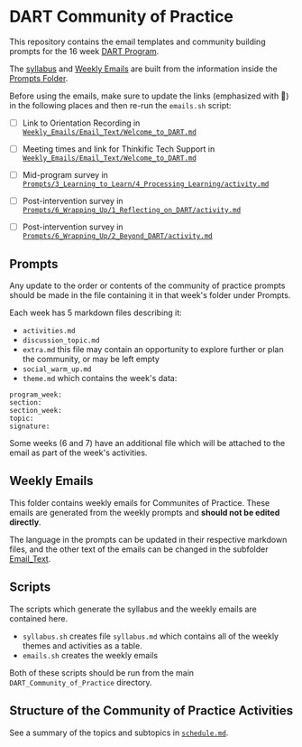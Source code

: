 # DART Community of Practice

This repository contains the email templates and community building prompts for the 16 week [DART Program](https://arcus.github.io/education_modules/).

The [syllabus](https://github.com/arcus/DART_Community_of_Practice/blob/main/syllabus.md) and [Weekly Emails](https://github.com/arcus/DART_Community_of_Practice/tree/main/Weekly_Emails) are built from the information inside the [Prompts Folder](https://github.com/arcus/DART_Community_of_Practice/tree/main/Prompts).


Before using the emails, make sure to update the links (emphasized with 🔴) in the following places and then re-run the `emails.sh` script:

* [ ] Link to Orientation Recording in [`Weekly_Emails/Email_Text/Welcome_to_DART.md`](
https://github.com/arcus/DART_Community_of_Practice/blob/main/Weekly_Emails/Email_Text/Welcome_to_DART.md)
* [ ] Meeting times and link for Thinkific Tech Support in [`Weekly_Emails/Email_Text/Welcome_to_DART.md`](https://github.com/arcus/DART_Community_of_Practice/blob/main/Weekly_Emails/Email_Text/Welcome_to_DART.md)
* [ ] Mid-program survey in [`Prompts/3_Learning_to_Learn/4_Processing_Learning/activity.md`](https://github.com/arcus/DART_Community_of_Practice/blob/main/Prompts/3_Learning_to_Learn/4_Processing_Learning/activity.md)
* [ ] Post-intervention survey in [`Prompts/6_Wrapping_Up/1_Reflecting_on_DART/activity.md`](https://github.com/arcus/DART_Community_of_Practice/blob/main/Prompts/6_Wrapping_Up/1_Reflecting_on_DART/activity.md)
* [ ] Post-intervention survey in [`Prompts/6_Wrapping_Up/2_Beyond_DART/activity.md`](https://github.com/arcus/DART_Community_of_Practice/blob/main/Prompts/6_Wrapping_Up/2_Beyond_DART/activity.md)


## Prompts

Any update to the order or contents of the community of practice prompts should be made in the file containing it in that week's folder under Prompts.

Each week has 5 markdown files describing it:

- `activities.md`
- `discussion_topic.md`
- `extra.md` this file may contain an opportunity to explore further or plan the community, or may be left empty
- `social_warm_up.md`
- `theme.md` which contains the week's data:
```
program_week:
section: 
section_week: 
topic: 
signature: 
```
Some weeks (6 and 7) have an additional file which will be attached to the email as part of the week's activities.

## Weekly Emails

This folder contains weekly emails for Communites of Practice. These emails are generated from the weekly prompts and **should not be edited directly**.

The language in the prompts can be updated in their respective markdown files, and the other text of the emails can be changed in the subfolder [Email_Text](https://github.com/arcus/DART_Community_of_Practice/tree/main/Weekly_Emails/Email_Text).

## Scripts

The scripts which generate the syllabus and the weekly emails are contained here.

- `syllabus.sh` creates file `syllabus.md` which contains all of the weekly themes and activities as a table.
- `emails.sh` creates the weekly emails

Both of these scripts should be run from the main `DART_Community_of_Practice` directory.

## Structure of the Community of Practice Activities

See a summary of the topics and subtopics in [`schedule.md`](schedule.md).